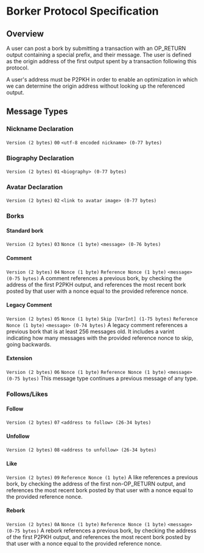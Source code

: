 # Borker Protocol Specification

## Overview
A user can post a bork by submitting a transaction with an OP_RETURN output containing a special prefix, and their message.
The user is defined as the origin address of the first output spent by a transaction following this protocol.

A user's address must be P2PKH in order to enable an optimization in which we can determine the origin address without
looking up the referenced output.


## Message Types

### Nickname Declaration
`Version (2 bytes)` `00` `<utf-8 encoded nickname> (0-77 bytes)`

### Biography Declaration
`Version (2 bytes)` `01` `<biography> (0-77 bytes)`

### Avatar Declaration
`Version (2 bytes)` `02` `<link to avatar image> (0-77 bytes)`

### Borks

#### Standard bork
`Version (2 bytes)` `03` `Nonce (1 byte)` `<message> (0-76 bytes)`

#### Comment
`Version (2 bytes)` `04` `Nonce (1 byte)` `Reference Nonce (1 byte)` `<message> (0-75 bytes)`
A comment references a previous bork, by checking the address of the first P2PKH output,
and references the most recent bork posted by that user with a nonce equal to the provided reference nonce.

#### Legacy Comment
`Version (2 bytes)` `05` `Nonce (1 byte)` `Skip [VarInt] (1-75 bytes)` `Reference Nonce (1 byte)` `<message> (0-74 bytes)`
A legacy comment references a previous bork that is at least 256 messages old. It includes a varint indicating how many messages with the provided reference nonce to skip, going backwards.

#### Extension
`Version (2 bytes)` `06` `Nonce (1 byte)` `Reference Nonce (1 byte)` `<message> (0-75 bytes)`
This message type continues a previous message of any type.

### Follows/Likes

#### Follow
`Version (2 bytes)` `07` `<address to follow> (26-34 bytes)`

#### Unfollow
`Version (2 bytes)` `08` `<address to unfollow> (26-34 bytes)`

#### Like
`Version (2 bytes)` `09` `Reference Nonce (1 byte)`
A like references a previous bork, by checking the address of the first non-OP_RETURN output,
and references the most recent bork posted by that user with a nonce equal to the provided reference nonce.

#### Rebork
`Version (2 bytes)` `0A` `Nonce (1 byte)` `Reference Nonce (1 byte)` `<message> (0-75 bytes)`
A rebork references a previous bork, by checking the address of the first P2PKH output,
and references the most recent bork posted by that user with a nonce equal to the provided reference nonce.
